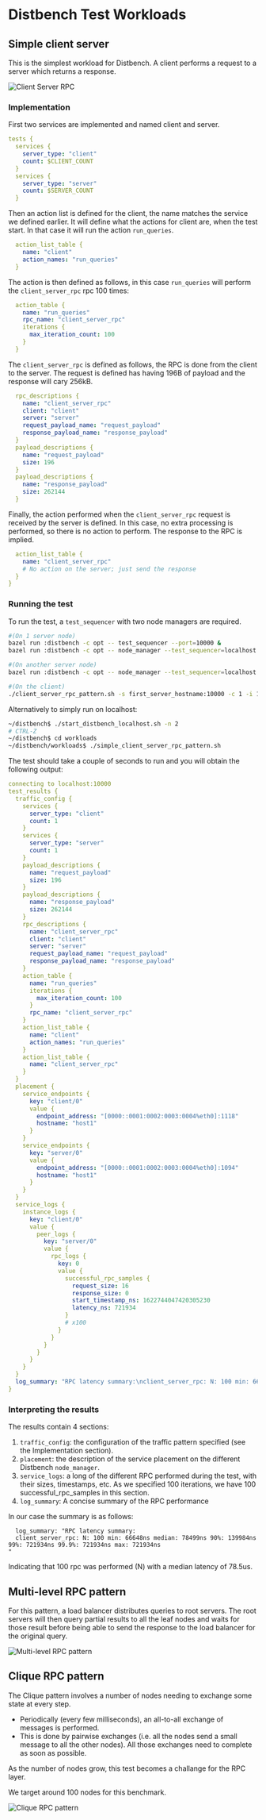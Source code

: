 # Distbench Test Workloads

## Simple client server

This is the simplest workload for Distbench. A client performs a request to a
server which returns a response.

![Client Server RPC](images/pattern_client_server.png)

### Implementation

First two services are implemented and named client and server.
```yaml
tests {
  services {
    server_type: "client"
    count: $CLIENT_COUNT
  }
  services {
    server_type: "server"
    count: $SERVER_COUNT
  }
```

Then an action list is defined for the client, the name matches the service we
defined earlier. It will define what the actions for client are, when the test
start. In that case it will run the action `run_queries`.
```yaml
  action_list_table {
    name: "client"
    action_names: "run_queries"
  }
```

The action is then defined as follows, in this case `run_queries` will perform
the `client_server_rpc` rpc 100 times:
```yaml
  action_table {
    name: "run_queries"
    rpc_name: "client_server_rpc"
    iterations {
      max_iteration_count: 100
    }
  }
```

The `client_server_rpc` is defined as follows, the RPC is done from the client
to the server. The request is defined has having 196B of payload and the
response will cary 256kB.
```yaml
  rpc_descriptions {
    name: "client_server_rpc"
    client: "client"
    server: "server"
    request_payload_name: "request_payload"
    response_payload_name: "response_payload"
  }
  payload_descriptions {
    name: "request_payload"
    size: 196
  }
  payload_descriptions {
    name: "response_payload"
    size: 262144
  }
```

Finally, the action performed when the `client_server_rpc` request is received
by the server is defined. In this case, no extra processing is performed, so
there is no action to perform. The response to the RPC is implied.
```yaml
  action_list_table {
    name: "client_server_rpc"
    # No action on the server; just send the response
  }
}
```

### Running the test

To run the test, a `test_sequencer` with two node managers are required.

```bash
#(On 1 server node)
bazel run :distbench -c opt -- test_sequencer --port=10000 &
bazel run :distbench -c opt -- node_manager --test_sequencer=localhost:10000 --port=9999 &

#(On another server node)
bazel run :distbench -c opt -- node_manager --test_sequencer=localhost:10000 --port=9999 &

#(On the client)
./client_server_rpc_pattern.sh -s first_server_hostname:10000 -c 1 -i 1
```

Alternatively to simply run on localhost:
```bash
~/distbench$ ./start_distbench_localhost.sh -n 2
# CTRL-Z
~/distbench$ cd workloads
~/distbench/workloads$ ./simple_client_server_rpc_pattern.sh
```

The test should take a couple of seconds to run and you will obtain the
following output:

```yaml
connecting to localhost:10000
test_results {
  traffic_config {
    services {
      server_type: "client"
      count: 1
    }
    services {
      server_type: "server"
      count: 1
    }
    payload_descriptions {
      name: "request_payload"
      size: 196
    }
    payload_descriptions {
      name: "response_payload"
      size: 262144
    }
    rpc_descriptions {
      name: "client_server_rpc"
      client: "client"
      server: "server"
      request_payload_name: "request_payload"
      response_payload_name: "response_payload"
    }
    action_table {
      name: "run_queries"
      iterations {
        max_iteration_count: 100
      }
      rpc_name: "client_server_rpc"
    }
    action_list_table {
      name: "client"
      action_names: "run_queries"
    }
    action_list_table {
      name: "client_server_rpc"
    }
  }
  placement {
    service_endpoints {
      key: "client/0"
      value {
        endpoint_address: "[0000::0001:0002:0003:0004%eth0]:1118"
        hostname: "host1"
      }
    }
    service_endpoints {
      key: "server/0"
      value {
        endpoint_address: "[0000::0001:0002:0003:0004%eth0]:1094"
        hostname: "host1"
      }
    }
  }
  service_logs {
    instance_logs {
      key: "client/0"
      value {
        peer_logs {
          key: "server/0"
          value {
            rpc_logs {
              key: 0
              value {
                successful_rpc_samples {
                  request_size: 16
                  response_size: 0
                  start_timestamp_ns: 1622744047420305230
                  latency_ns: 721934
                }
                # x100
              }
            }
          }
        }
      }
    }
  }
  log_summary: "RPC latency summary:\nclient_server_rpc: N: 100 min: 66648ns median: 78499ns 90%: 139984ns 99%: 721934ns 99.9%: 721934ns max: 721934ns\n"
}
```

### Interpreting the results

The results contain 4 sections:
1. `traffic_config`: the configuration of the traffic pattern specified (see the
   Implementation section).
2. `placement`: the description of the service placement on the different
   Distbench `node_manager`.
3. `service_logs`: a long of the different RPC performed during the test, with
   their sizes, timestamps, etc. As we specified 100 iterations, we have 100
   successful_rpc_samples in this section.
4. `log_summary`: A concise summary of the RPC performance

In our case the summary is as follows:
```
  log_summary: "RPC latency summary:
  client_server_rpc: N: 100 min: 66648ns median: 78499ns 90%: 139984ns 99%: 721934ns 99.9%: 721934ns max: 721934ns
"
```

Indicating that 100 rpc was performed (N) with a median latency of 78.5us.

## Multi-level RPC pattern

For this pattern, a load balancer distributes queries to root servers. The root
servers will then query partial results to all the leaf nodes and waits for
those result before being able to send the response to the load balancer for the
original query.

![Multi-level RPC pattern](images/pattern_multi_level_rpc.png)

## Clique RPC pattern

The Clique pattern involves a number of nodes needing to exchange some state at
every step.

- Periodically (every few milliseconds), an all-to-all exchange of messages is
  performed.
- This is done by pairwise exchanges (i.e. all the nodes send a small message to
  all the other nodes). All those exchanges need to complete as soon as
  possible.

As the number of nodes grow, this test becomes a challange for the RPC layer.

We target around 100 nodes for this benchmark.

![Clique RPC pattern](images/pattern_clique.png)

